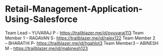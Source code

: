 # Retail-Management-Application-Using-Salesforce

Team Lead – YUVARAJ P - https://trailblazer.me/id/pyuvaraj113
Team Member 1 – RAGAVAN S-  https://trailblazer.me/id/ralex122
Team Member 2 – BHARATHI P- https://trailblazer.me/id/hgahlot3
Team Member3 – ABINESH M - https://trailblazer.me/id/mabinesh123
